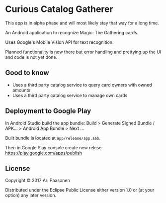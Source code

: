 # Curious Catalog Gatherer

This app is in alpha phase and will most likely stay that way for a long time.

An Android application to recognize Magic: The Gathering cards.

Uses Google's Mobile Vision API for text recognition.

Planned functionality is now there but error handling and prettying up the UI and code is not yet done.

## Good to know
   * Uses a third party catalog service to query card owners with owned amounts
   * Uses a third party catalog service to manage own cards

## Deployment to Google Play

In Android Studio build the app bundle: Build > Generate Signed Bundle / APK... > Android App Bundle > Next ...

Built bundle is located at `app/release/app.aab`.

Then in Google Play console create new relese: https://play.google.com/apps/publish

## License

Copyright © 2017 Ari Paasonen

Distributed under the Eclipse Public License either version 1.0 or (at
your option) any later version.
